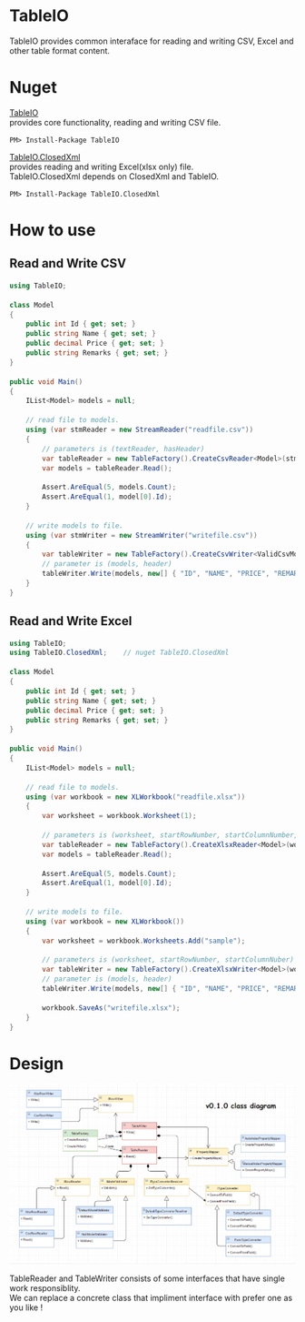 # TableIO

TableIO provides common interaface for reading and writing CSV, Excel and other table format content.  

# Nuget

[TableIO](https://www.nuget.org/packages/TableIO/)  
provides core functionality, reading and writing CSV file.

```
PM> Install-Package TableIO
```

[TableIO.ClosedXml](https://www.nuget.org/packages/TableIO.ClosedXml)  
provides reading and writing Excel(xlsx only) file.  
TableIO.ClosedXml depends on ClosedXml and TableIO.
```
PM> Install-Package TableIO.ClosedXml
```

# How to use

## Read and Write CSV
```csharp
using TableIO;

class Model
{
    public int Id { get; set; }
    public string Name { get; set; }
    public decimal Price { get; set; }
    public string Remarks { get; set; }
}

public void Main()
{
    IList<Model> models = null;

    // read file to models.
    using (var stmReader = new StreamReader("readfile.csv"))
    {
        // parameters is (textReader, hasHeader)
        var tableReader = new TableFactory().CreateCsvReader<Model>(stmReader, true);
        var models = tableReader.Read();

        Assert.AreEqual(5, models.Count);
        Assert.AreEqual(1, model[0].Id);
    }

    // write models to file.
    using (var stmWriter = new StreamWriter("writefile.csv"))
    {
        var tableWriter = new TableFactory().CreateCsvWriter<ValidCsvModel>(stmWriter);
        // parameter is (models, header)
        tableWriter.Write(models, new[] { "ID", "NAME", "PRICE", "REMARKS" });
    }
}
```

## Read and Write Excel
```csharp
using TableIO;
using TableIO.ClosedXml;    // nuget TableIO.ClosedXml

class Model
{
    public int Id { get; set; }
    public string Name { get; set; }
    public decimal Price { get; set; }
    public string Remarks { get; set; }
}

public void Main()
{
    IList<Model> models = null;

    // read file to models.
    using (var workbook = new XLWorkbook("readfile.xlsx"))
    {
        var worksheet = workbook.Worksheet(1);

        // parameters is (worksheet, startRowNumber, startColumnNumber, columnSize, hasHeader)
        var tableReader = new TableFactory().CreateXlsxReader<Model>(worksheet, 1, 1, 4, true);
        var models = tableReader.Read();

        Assert.AreEqual(5, models.Count);
        Assert.AreEqual(1, model[0].Id);
    }

    // write models to file.
    using (var workbook = new XLWorkbook())
    {
        var worksheet = workbook.Worksheets.Add("sample");

        // parameters is (worksheet, startRowNumber, startColumnNuber)
        var tableWriter = new TableFactory().CreateXlsxWriter<Model>(worksheet, 1, 1);
        // parameter is (models, header)
        tableWriter.Write(models, new[] { "ID", "NAME", "PRICE", "REMARKS" });

        workbook.SaveAs("writefile.xlsx");
    }
}
```

# Design

![Alt Class Diagram](resources/class-diagram.png)

TableReader and TableWriter consists of some interfaces that have single work responsiblity.  
We can replace a concrete class that impliment interface with prefer one as you like !  

